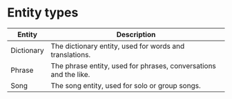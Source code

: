 # Entity types


Entity | Description
---------- | -------
Dictionary | The dictionary entity, used for words and translations.
Phrase | The phrase entity, used for phrases, conversations and the like.
Song | The song entity, used for solo or group songs.